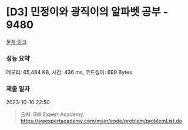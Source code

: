 # [D3] 민정이와 광직이의 알파벳 공부 - 9480 

[문제 링크](https://swexpertacademy.com/main/code/problem/problemDetail.do?contestProbId=AXAdrmW61ssDFAXq) 

### 성능 요약

메모리: 65,484 KB, 시간: 436 ms, 코드길이: 699 Bytes

### 제출 일자

2023-10-10 22:50



> 출처: SW Expert Academy, https://swexpertacademy.com/main/code/problem/problemList.do